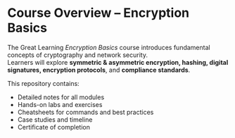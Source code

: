 # Course Overview – Encryption Basics

The Great Learning *Encryption Basics* course introduces fundamental concepts of cryptography and network security.  
Learners will explore **symmetric & asymmetric encryption, hashing, digital signatures, encryption protocols**, and **compliance standards**.

This repository contains:
- Detailed notes for all modules
- Hands-on labs and exercises
- Cheatsheets for commands and best practices
- Case studies and timeline
- Certificate of completion
